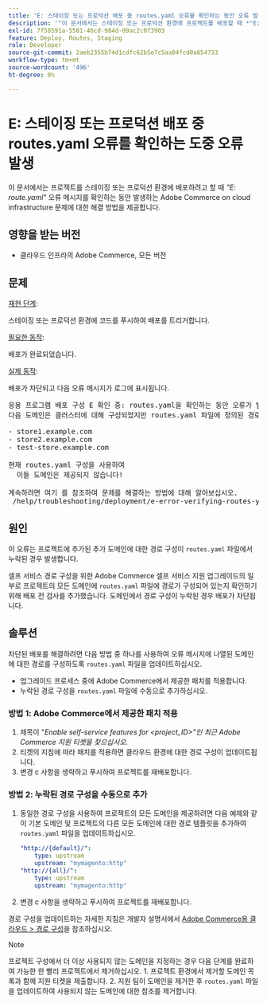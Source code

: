 ```yaml
---
title: 'E: 스테이징 또는 프로덕션 배포 중 routes.yaml 오류를 확인하는 동안 오류 발생'
description: '"이 문서에서는 스테이징 또는 프로덕션 환경에 프로젝트를 배포할 때 *"E: route.yaml"* 오류 메시지를 받는 클라우드 인프라 문제에 대한 Adobe Commerce 솔루션을 제공합니다."'
exl-id: 7f58591a-5581-46cd-984d-09ac2c0f3903
feature: Deploy, Routes, Staging
role: Developer
source-git-commit: 2aeb2355b74d1cdfc62b5e7c5aa04fcd0a654733
workflow-type: tm+mt
source-wordcount: '496'
ht-degree: 0%

---
```


# E: 스테이징 또는 프로덕션 배포 중 routes.yaml 오류를 확인하는 도중 오류 발생

이 문서에서는 프로젝트를 스테이징 또는 프로덕션 환경에 배포하려고 할 때 *&quot;E: route.yaml&quot;* 오류 메시지를 확인하는 동안 발생하는 Adobe Commerce on cloud infrastructure 문제에 대한 해결 방법을 제공합니다.

## 영향을 받는 버전

* 클라우드 인프라의 Adobe Commerce, 모든 버전

## 문제

<u>재현 단계</u>:

스테이징 또는 프로덕션 환경에 코드를 푸시하여 배포를 트리거합니다.

<u>필요한 동작</u>:

배포가 완료되었습니다.

<u>실제 동작</u>:

배포가 차단되고 다음 오류 메시지가 로그에 표시됩니다.

<pre>응용 프로그램 배포 구성 E 확인 중: routes.yaml을 확인하는 동안 오류가 발생했습니다.
다음 도메인은 클러스터에 대해 구성되었지만 routes.yaml 파일에 정의된 경로가 없습니다.

- store1.example.com
- store2.example.com
- test-store.example.com

현재 routes.yaml 구성을 사용하여
  이들 도메인은 제공되지 않습니다!

계속하려면 여기 를 참조하여 문제를 해결하는 방법에 대해 알아보십시오.
 /help/troubleshooting/deployment/e-error-verifying-routes-yaml-error-during-staging-or-production-deploy.md</pre>

## 원인

이 오류는 프로젝트에 추가된 추가 도메인에 대한 경로 구성이 `routes.yaml` 파일에서 누락된 경우 발생합니다.

셀프 서비스 경로 구성을 위한 Adobe Commerce 셀프 서비스 지원 업그레이드의 일부로 프로젝트의 모든 도메인에 `routes.yaml` 파일에 경로가 구성되어 있는지 확인하기 위해 배포 전 검사를 추가했습니다. 도메인에서 경로 구성이 누락된 경우 배포가 차단됩니다.

## 솔루션

차단된 배포를 해결하려면 다음 방법 중 하나를 사용하여 오류 메시지에 나열된 도메인에 대한 경로를 구성하도록 `routes.yaml` 파일을 업데이트하십시오.

* 업그레이드 프로세스 중에 Adobe Commerce에서 제공한 패치를 적용합니다.
* 누락된 경로 구성을 `routes.yaml` 파일에 수동으로 추가하십시오.

### 방법 1: Adobe Commerce에서 제공한 패치 적용

1. 제목이 &quot;*Enable self-service features for &lt;project\_ID>&quot;인 최근 Adobe Commerce 지원 티켓을 찾으십시오.*
1. 티켓의 지침에 따라 패치를 적용하면 클라우드 환경에 대한 경로 구성이 업데이트됩니다.
1. 변경 с 사항을 생략하고 푸시하여 프로젝트를 재배포합니다.

### 방법 2: 누락된 경로 구성을 수동으로 추가

1. 동일한 경로 구성을 사용하여 프로젝트의 모든 도메인을 제공하려면 다음 예제와 같이 기본 도메인 및 프로젝트의 다른 모든 도메인에 대한 경로 템플릿을 추가하여 `routes.yaml` 파일을 업데이트하십시오.

   ```yaml
   "http://{default}/":
       type: upstream
       upstream: "mymagento:http"
   "http://{all}/":
       type: upstream
       upstream: "mymagento:http"
   ```

1. 변경 с 사항을 생략하고 푸시하여 프로젝트를 재배포합니다.

경로 구성을 업데이트하는 자세한 지침은 개발자 설명서에서 [Adobe Commerce용 클라우드 > 경로 구성](https://experienceleague.adobe.com/en/docs/commerce-cloud-service/user-guide/configure/routes/routes-yaml)을 참조하십시오.

>[!NOTE]
>
>프로젝트 구성에서 더 이상 사용되지 않는 도메인을 지정하는 경우 다음 단계를 완료하여 가능한 한 빨리 프로젝트에서 제거하십시오. 1. 프로젝트 환경에서 제거할 도메인 목록과 함께 지원 티켓을 제출합니다. 2. 지원 팀이 도메인을 제거한 후 `routes.yaml` 파일을 업데이트하여 사용되지 않는 도메인에 대한 참조를 제거합니다.
